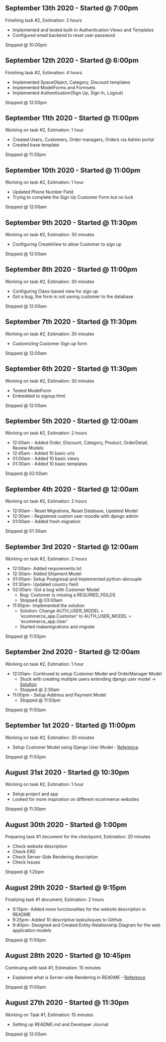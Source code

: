 ## September 13th 2020 - Started @ 7:00pm

Finishing task #2, Estimation: 2 hours

- Implemented and tested built-in Authentication Views and Templates
- Configured email backend to reset user password

Stopped @ 10:00pm

## September 12th 2020 - Started @ 6:00pm

Finishing task #2, Estimation: 4 hours

- Implemented SpaceObject, Category, Discount templates
- Implemented ModelForms and Formsets
- Implemented Authentication(Sign Up, Sign In, Logout)

Stopped @ 12:00pm

## September 11th 2020 - Started @ 11:00pm

Working on task #2, Estimation: 1 hour

- Created Users, Customers, Order managers, Orders via Admin portal
- Created base template

Stopped @ 11:30pm

## September 10th 2020 - Started @ 11:00pm

Working on task #2, Estimation: 1 hour

- Updated Phone Number Field
- Trying to complete the Sign Up Customer Form but no luck

Stopped @ 12:00am

## September 9th 2020 - Started @ 11:30pm

Working on task #2, Estimation: 30 minutes

- Configuring CreateView to allow Customer to sign up

Stopped @ 12:00am

## September 8th 2020 - Started @ 11:00pm

Working on task #2, Estimation: 30 minutes

- Configuring Class-based view for sign up
- Got a bug, the form is not saving customer to the database

Stopped @ 12:00am

## September 7th 2020 - Started @ 11:30pm

Working on task #2, Estimation: 30 minutes

- Customizing Customer Sign up form

Stopped @ 12:00am

## September 6th 2020 - Started @ 11:30pm

Working on task #2, Estimation: 30 minutes

- Tested ModelForm
- Embedded to signup.html

Stopped @ 12:00am

## September 5th 2020 - Started @ 12:00am

Working on task #2, Estimation: 2 hours

- 12:00am - Added Order, Discount, Category, Product, OrderDetail, Review Models
- 12:45am - Added 10 basic urls
- 01:00am - Added 10 basic views
- 01:30am - Added 10 basic templates

Stopped @ 02:00am

## September 4th 2020 - Started @ 12:00am

Working on task #2, Estimation: 2 hours

- 12:00am - Reset Migrations, Reset Database, Updated Model
- 12:30am - Registered custom user moodle with django admin
- 01:00am - Added fresh migration

Stopped @ 01:30am

## September 3rd 2020 - Started @ 12:00am

Working on task #2, Estimation: 2 hours

- 12:00am- Added requirements.txt
- 12:30am- Added Shipment Model
- 01:00am- Setup Postgresql and Implemented python-decouple
- 01:30am- Updated country field
- 02:00am- Got a bug with Customer Model
  - Bug: Customer is missing a REQUIRED_FEILDS
  - Stopped @ 03:00am
- 11:00pm- Implemented the solution
  - Solution: Change AUTH_USER_MODEL = 'ecommerce_app.Customer' to AUTH_USER_MODEL = 'ecommerce_app.User'
  - Started makemigrations and migrate

Stopped @ 11:50pm

## September 2nd 2020 - Started @ 12:00am

Working on task #2, Estimation: 1 hour

- 12:00am- Continued to setup Customer Model and OrderManager Model
  - Stuck with creating multiple users extending django user model -> [Solution](https://stackoverflow.com/questions/59069679/python-create-multiple-user-types-and-email-as-the-username-field-in-django-2)
  - Stopped @ 2:30am
- 11:00pm - Setup Address and Payment Model
  - Stopped @ 11:50pm

Stopped @ 11:50pm

## September 1st 2020 - Started @ 11:00pm

Working on task #2, Estimation: 30 minutes

- Setup Customer Model using Django User Model - [Reference](https://docs.djangoproject.com/en/3.1/topics/auth/customizing/#extending-the-existing-user-model)

Stopped @ 11:50pm

## August 31st 2020 - Started @ 10:30pm

Working on task #2, Estimation: 1 hour

- Setup project and app
- Looked for more inspiration on different ecommerce websites

Stopped @ 11:30pm

## August 30th 2020 - Started @ 1:00pm

Preparing task #1 document for the checkpoint, Estimation: 20 minutes

- Check website description
- Check ERD
- Check Server-Side Rendering description
- Check Issues

Stopped @ 1:20pm

## August 29th 2020 - Started @ 9:15pm

Finalizing task #1 document, Estimation: 2 hours

- 9:15pm- Added more functionalites for the website description in README
- 9:25pm- Added 10 descriptive tasks/issues to GitHub
- 9:40pm- Designed and Created Entity-Relationship Diagram for the web application models

Stopped @ 11:50pm

## August 28th 2020 - Started @ 10:45pm

Continuing with task #1, Estimation: 15 minutes

- Explained what is Server-side Rendering in README - [Reference](https://www.freecodecamp.org/news/what-exactly-is-client-side-rendering-and-hows-it-different-from-server-side-rendering-bd5c786b340d/)

Stopped @ 11:00pm

## August 27th 2020 - Started @ 11:30pm

Working on Task #1, Estimation: 15 minutes

- Setting up README.md and Developer Journal

Stopped @ 12:00am
